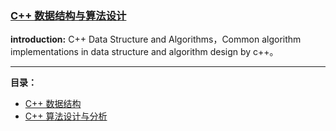 ### [C++ 数据结构与算法设计](#)

**introduction:**  C++ Data Structure and Algorithms，Common algorithm implementations in data structure and algorithm design by c++。

-----

**目录：**

- [C++ 数据结构](./skeleton)
- [C++ 算法设计与分析](./algorithms)

